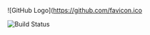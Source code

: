 ![GitHub Logo](https://github.com/favicon.ico

![Build Status](https://img.shields.io/badge/build-passing-brightgreen)

<!---
DaMunchy/DaMunchy is a ✨ special ✨ repository because its `README.md` (this file) appears on your GitHub profile.
You can click the Preview link to take a look at your changes.
--->
